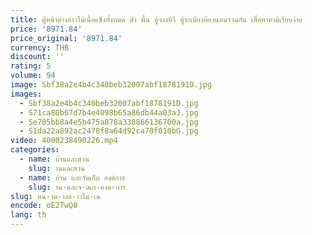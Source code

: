 ```yaml
---
title: ตู้หน้าต่างอ่าวไม้เนื้อแข็งทั้งหมด ต่ํา พื้น ตู้วางทีวี ตู้ระเบียงห้องนอนรวมกัน เสื่อทาทามิเรียบง่าย
price: '8971.84'
price_original: '8971.84'
currency: THB
discount: ''
rating: 5
volume: 94
image: Sbf38a2e4b4c340beb32007abf1878191D.jpg
images:
  - Sbf38a2e4b4c340beb32007abf1878191D.jpg
  - S71ca80b67d7b4e4098b65a86db44a03aJ.jpg
  - Se705bb8a4e5b475a878a338866136700a.jpg
  - S1da22a892ac2478f8a64d92ca70f010bG.jpg
video: 4000238490226.mp4
categories:
  - name: บ้านและสวน
    slug: านและสวน
  - name: บ้าน และจัดเก็บ องค์การ
    slug: าน-และจ-ดเก-องค-การ
slug: หน-าต-างอ-าวไม-เน
encode: oE2TwQ8
lang: th
---
```

  